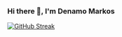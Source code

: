 ### Hi there 👋, I'm Denamo Markos
[![GitHub Streak](http://github-readme-streak-stats.herokuapp.com?user=diyemark&theme=github-dark-blue)](https://git.io/streak-stats)

<!--
**DiyeMark/diyemark** is a ✨ _special_ ✨ repository because its `README.md` (this file) appears on your GitHub profile.

Here are some ideas to get you started:

- 🔭 I’m currently working on ...
- 🌱 I’m currently learning ...
- 👯 I’m looking to collaborate on ...
- 🤔 I’m looking for help with ...
- 💬 Ask me about ...
- 📫 How to reach me: ...
- 😄 Pronouns: ...
- ⚡ Fun fact: ...
-->
